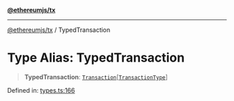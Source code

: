 [**@ethereumjs/tx**](../README.md)

***

[@ethereumjs/tx](../README.md) / TypedTransaction

# Type Alias: TypedTransaction

> **TypedTransaction**: [`Transaction`](../interfaces/Transaction.md)\[[`TransactionType`](../enumerations/TransactionType.md)\]

Defined in: [types.ts:166](https://github.com/Dargon789/ethereumjs-monorepo/blob/master/packages/tx/src/types.ts#L166)
